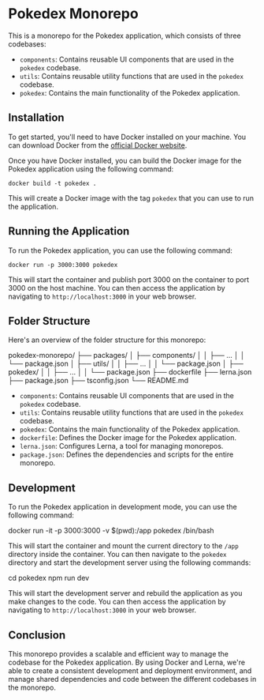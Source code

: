 # Pokedex Monorepo

This is a monorepo for the Pokedex application, which consists of three codebases:

- `components`: Contains reusable UI components that are used in the `pokedex` codebase.
- `utils`: Contains reusable utility functions that are used in the `pokedex` codebase.
- `pokedex`: Contains the main functionality of the Pokedex application.

## Installation

To get started, you'll need to have Docker installed on your machine. You can download Docker from the [official Docker website](https://www.docker.com/products/docker-desktop).

Once you have Docker installed, you can build the Docker image for the Pokedex application using the following command:

`docker build -t pokedex .`


This will create a Docker image with the tag `pokedex` that you can use to run the application.

## Running the Application

To run the Pokedex application, you can use the following command:

`docker run -p 3000:3000 pokedex`

This will start the container and publish port 3000 on the container to port 3000 on the host machine. You can then access the application by navigating to `http://localhost:3000` in your web browser.

## Folder Structure

Here's an overview of the folder structure for this monorepo:

pokedex-monorepo/
├── packages/
│   ├── components/
│   │   ├── ...
│   │   └── package.json
│   ├── utils/
│   │   ├── ...
│   │   └── package.json
│   ├── pokedex/
│   │   ├── ...
│   │   └── package.json
├── dockerfile
├── lerna.json
├── package.json
├── tsconfig.json
└── README.md


- `components`: Contains reusable UI components that are used in the `pokedex` codebase.
- `utils`: Contains reusable utility functions that are used in the `pokedex` codebase.
- `pokedex`: Contains the main functionality of the Pokedex application.
- `dockerfile`: Defines the Docker image for the Pokedex application.
- `lerna.json`: Configures Lerna, a tool for managing monorepos.
- `package.json`: Defines the dependencies and scripts for the entire monorepo.

## Development

To run the Pokedex application in development mode, you can use the following command:

docker run -it -p 3000:3000 -v $(pwd):/app pokedex /bin/bash

This will start the container and mount the current directory to the `/app` directory inside the container. You can then navigate to the `pokedex` directory and start the development server using the following commands:

cd pokedex
npm run dev

This will start the development server and rebuild the application as you make changes to the code. You can then access the application by navigating to `http://localhost:3000` in your web browser.

## Conclusion

This monorepo provides a scalable and efficient way to manage the codebase for the Pokedex application. By using Docker and Lerna, we're able to create a consistent development and deployment environment, and manage shared dependencies and code between the different codebases in the monorepo.